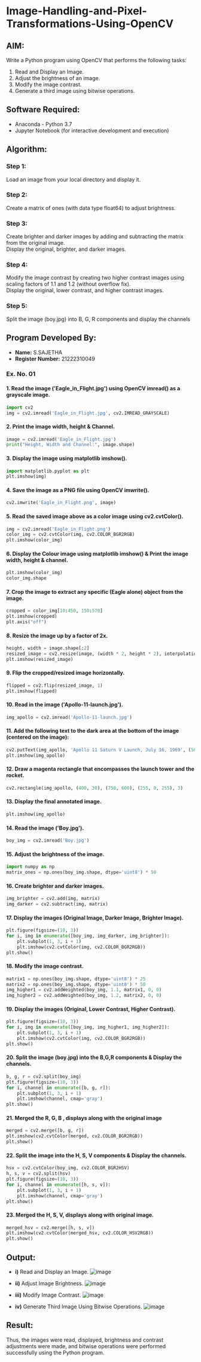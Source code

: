# Image-Handling-and-Pixel-Transformations-Using-OpenCV 

## AIM:
Write a Python program using OpenCV that performs the following tasks:

1) Read and Display an Image.  
2) Adjust the brightness of an image.  
3) Modify the image contrast.  
4) Generate a third image using bitwise operations.

## Software Required:
- Anaconda - Python 3.7
- Jupyter Notebook (for interactive development and execution)

## Algorithm:
### Step 1:
Load an image from your local directory and display it.

### Step 2:
Create a matrix of ones (with data type float64) to adjust brightness.

### Step 3:
Create brighter and darker images by adding and subtracting the matrix from the original image.  
Display the original, brighter, and darker images.

### Step 4:
Modify the image contrast by creating two higher contrast images using scaling factors of 1.1 and 1.2 (without overflow fix).  
Display the original, lower contrast, and higher contrast images.

### Step 5:
Split the image (boy.jpg) into B, G, R components and display the channels

## Program Developed By:
- **Name:** S.SAJETHA 
- **Register Number:** 21222310049

### Ex. No. 01

#### 1. Read the image ('Eagle_in_Flight.jpg') using OpenCV imread() as a grayscale image.
```python
import cv2
img = cv2.imread('Eagle_in_Flight.jpg', cv2.IMREAD_GRAYSCALE)
```

#### 2. Print the image width, height & Channel.
```python
image = cv2.imread('Eagle_in_Flight.jpg')
print("Height, Width and Channel:", image.shape)
```

#### 3. Display the image using matplotlib imshow().
```python
import matplotlib.pyplot as plt
plt.imshow(img)
```

#### 4. Save the image as a PNG file using OpenCV imwrite().
```python
cv2.imwrite('Eagle_in_Flight.png', image)
```

#### 5. Read the saved image above as a color image using cv2.cvtColor().
```python
img = cv2.imread('Eagle_in_Flight.png')
color_img = cv2.cvtColor(img, cv2.COLOR_BGR2RGB)
plt.imshow(color_img)
```

#### 6. Display the Colour image using matplotlib imshow() & Print the image width, height & channel.
```python
plt.imshow(color_img)
color_img.shape
```

#### 7. Crop the image to extract any specific (Eagle alone) object from the image.
```python
cropped = color_img[10:450, 150:570]
plt.imshow(cropped)
plt.axis("off")
```

#### 8. Resize the image up by a factor of 2x.
```python
height, width = image.shape[:2]
resized_image = cv2.resize(image, (width * 2, height * 2), interpolation=cv2.INTER_LINEAR)
plt.imshow(resized_image)
```

#### 9. Flip the cropped/resized image horizontally.
```python
flipped = cv2.flip(resized_image, 1)
plt.imshow(flipped)
```

#### 10. Read in the image ('Apollo-11-launch.jpg').
```python
img_apollo = cv2.imread('Apollo-11-launch.jpg')
```

#### 11. Add the following text to the dark area at the bottom of the image (centered on the image):
```python
cv2.putText(img_apollo, 'Apollo 11 Saturn V Launch, July 16, 1969', (50, img_apollo.shape[0] - 50), cv2.FONT_HERSHEY_PLAIN, 2, (255, 255, 255), 2)
plt.imshow(img_apollo)
```

#### 12. Draw a magenta rectangle that encompasses the launch tower and the rocket.
```python
cv2.rectangle(img_apollo, (400, 30), (750, 600), (255, 0, 255), 3)
```

#### 13. Display the final annotated image.
```python
plt.imshow(img_apollo)
```

#### 14. Read the image ('Boy.jpg').
```python
boy_img = cv2.imread('Boy.jpg')
```

#### 15. Adjust the brightness of the image.
```python
import numpy as np
matrix_ones = np.ones(boy_img.shape, dtype='uint8') * 50
```

#### 16. Create brighter and darker images.
```python
img_brighter = cv2.add(img, matrix)
img_darker = cv2.subtract(img, matrix)
```

#### 17. Display the images (Original Image, Darker Image, Brighter Image).
```python
plt.figure(figsize=(10, 3))
for i, img in enumerate([boy_img, img_darker, img_brighter]):
    plt.subplot(1, 3, i + 1)
    plt.imshow(cv2.cvtColor(img, cv2.COLOR_BGR2RGB))
plt.show()
```

#### 18. Modify the image contrast.
```python
matrix1 = np.ones(boy_img.shape, dtype='uint8') * 25
matrix2 = np.ones(boy_img.shape, dtype='uint8') * 50
img_higher1 = cv2.addWeighted(boy_img, 1.1, matrix1, 0, 0)
img_higher2 = cv2.addWeighted(boy_img, 1.2, matrix2, 0, 0)
```

#### 19. Display the images (Original, Lower Contrast, Higher Contrast).
```python
plt.figure(figsize=(10, 3))
for i, img in enumerate([boy_img, img_higher1, img_higher2]):
    plt.subplot(1, 3, i + 1)
    plt.imshow(cv2.cvtColor(img, cv2.COLOR_BGR2RGB))
plt.show()
```

#### 20. Split the image (boy.jpg) into the B,G,R components & Display the channels.
```python
b, g, r = cv2.split(boy_img)
plt.figure(figsize=(10, 3))
for i, channel in enumerate([b, g, r]):
    plt.subplot(1, 3, i + 1)
    plt.imshow(channel, cmap='gray')
plt.show()
```

#### 21. Merged the R, G, B , displays along with the original image
```python
merged = cv2.merge([b, g, r])
plt.imshow(cv2.cvtColor(merged, cv2.COLOR_BGR2RGB))
plt.show()
```

#### 22. Split the image into the H, S, V components & Display the channels.
```python
hsv = cv2.cvtColor(boy_img, cv2.COLOR_BGR2HSV)
h, s, v = cv2.split(hsv)
plt.figure(figsize=(10, 3))
for i, channel in enumerate([h, s, v]):
    plt.subplot(1, 3, i + 1)
    plt.imshow(channel, cmap='gray')
plt.show()
```
#### 23. Merged the H, S, V, displays along with original image.
```python
merged_hsv = cv2.merge([h, s, v])
plt.imshow(cv2.cvtColor(merged_hsv, cv2.COLOR_HSV2RGB))
plt.show()
```

## Output:
- **i)** Read and Display an Image.
  ![image](https://github.com/user-attachments/assets/c7906f63-1213-4121-a9a9-d80bed6f8336)

- **ii)** Adjust Image Brightness.
  ![image](https://github.com/user-attachments/assets/7c2b8592-1ac8-4bbe-a62a-939d2d787dd7)

- **iii)** Modify Image Contrast.
  ![image](https://github.com/user-attachments/assets/72cc5bdd-f620-4232-85e0-e11fe32b1780)

- **iv)** Generate Third Image Using Bitwise Operations.
  ![image](https://github.com/user-attachments/assets/0dbc1f29-4edb-4cc1-8f02-7c49a6f92a6d)

## Result:
Thus, the images were read, displayed, brightness and contrast adjustments were made, and bitwise operations were performed successfully using the Python program.
